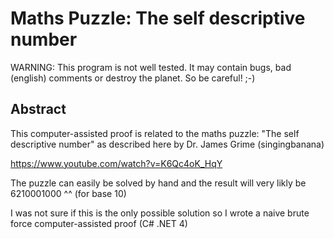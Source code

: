 Maths Puzzle: The self descriptive number
=========================================

WARNING: This program is not well tested. It may contain bugs,
bad (english) comments or destroy the planet. So be careful! ;-)


Abstract
--------
This computer-assisted proof is related to the
maths puzzle: "The self descriptive number" as
described here by Dr. James Grime (singingbanana)

https://www.youtube.com/watch?v=K6Qc4oK_HqY

The puzzle can easily be solved by hand and the
result will very likly be 6210001000 ^^ (for base 10)

I was not sure if this is the only possible solution
so I wrote a naive brute force computer-assisted proof (C# .NET 4)
